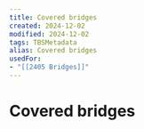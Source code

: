 ```yaml
---
title: Covered bridges
created: 2024-12-02
modified: 2024-12-02
tags: TBSMetadata
alias: Covered bridges
usedFor:
- "[[2405 Bridges]]"
---
```

# Covered bridges

